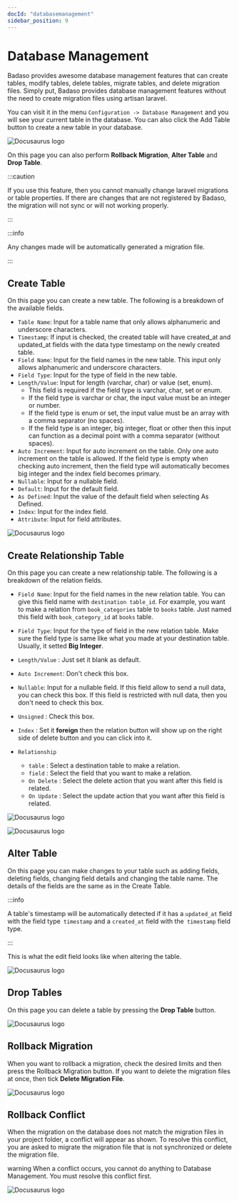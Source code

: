 ```yaml
---
docId: "databasemanagement"
sidebar_position: 9
---
```


# Database Management

Badaso provides awesome database management features that can create tables, modify tables, delete tables, migrate tables, and delete migration files. Simply put, Badaso provides database management features without the need to create migration files using artisan laravel.

You can visit it in the menu `Configuration -> Database Management` and you will see your current table in the database. You can also click the Add Table button to create a new table in your database.

![Docusaurus logo](/img/browse-table.jpeg)

On this page you can also perform **Rollback Migration**, **Alter Table** and **Drop Table**.

:::caution

If you use this feature, then you cannot manually change laravel migrations or table properties. If there are changes that are not registered by Badaso, the migration will not sync or will not working properly.

:::

:::info

Any changes made will be automatically generated a migration file.

:::

## Create Table

On this page you can create a new table. The following is a breakdown of the available fields.

- `Table Name`: Input for a table name that only allows alphanumeric and underscore characters.
- `Timestamp`: If input is checked, the created table will have created_at and updated_at fields with the data type timestamp on the newly created table.
- `Field Name`: Input for the field names in the new table. This input only allows alphanumeric and underscore characters.
- `Field Type`: Input for the type of field in the new table.
- `Length/Value`: Input for length (varchar, char) or value (set, enum).
  - This field is required if the field type is varchar, char, set or enum.
  - If the field type is varchar or char, the input value must be an integer or number.
  - If the field type is enum or set, the input value must be an array with a comma separator (no spaces).
  - If the field type is an integer, big integer, float or other then this input can function as a decimal point with a comma separator (without spaces).
- `Auto Increment`: Input for auto increment on the table. Only one auto increment on the table is allowed. If the field type is empty when checking auto increment, then the field type will automatically becomes big integer and the index field becomes primary.
- `Nullable`: Input for a nullable field.
- `Default`: Input for the default field.
- `As Defined`: Input the value of the default field when selecting As Defined.
- `Index`: Input for the index field.
- `Attribute`: Input for field attributes.

![Docusaurus logo](/img/add-table.png)

## Create Relationship Table

On this page you can create a new relationship table. The following is a breakdown of the relation fields.

- `Field Name`: Input for the field names in the new relation table. You can give this field name with `destination table_id`. For example, you want to make a relation from `book_categories` table to `books` table. Just named this field with `book_category_id` at `books` table.

- `Field Type`: Input for the type of field in the new relation table. Make sure the field type is same like what you made at your destination table. Usually, it setted **Big Integer**.

- `Length/Value` : Just set it blank as default.

- `Auto Increment`: Don't check this box.

- `Nullable`: Input for a nullable field. If this field allow to send a null data, you can check this box. If this field is restricted with null data, then you don't need to check this box.

- `Unsigned` : Check this box.

- `Index` : Set it **foreign** then the relation button will show up on the right side of delete button and you can click into it.

- `Relationship`
  - `table` : Select a destination table to make a relation.
  - `field` : Select the field that you want to make a relation.
  - `On Delete` : Select the delete action that you want after this field is related.
  - `On Update` : Select the update action that you want after this field is related.

![Docusaurus logo](/img/relation-db.png)

![Docusaurus logo](/img/relation.png)

## Alter Table

On this page you can make changes to your table such as adding fields, deleting fields, changing field details and changing the table name. The details of the fields are the same as in the Create Table.

:::info

A table's timestamp will be automatically detected if it has a `updated_at` field with the field type` timestamp` and a `created_at` field with the` timestamp` field type.

:::

This is what the edit field looks like when altering the table.

![Docusaurus logo](/img/edit-field.png)

## Drop Tables

On this page you can delete a table by pressing the **Drop Table** button.

![Docusaurus logo](/img/browse-table.jpeg)

## Rollback Migration

When you want to rollback a migration, check the desired limits and then press the Rollback Migration button. If you want to delete the migration files at once, then tick **Delete Migration File**.

![Docusaurus logo](/img/rollback-migration.png)

## Rollback Conflict

When the migration on the database does not match the migration files in your project folder, a conflict will appear as shown. To resolve this conflict, you are asked to migrate the migration file that is not synchronized or delete the migration file.

warning When a conflict occurs, you cannot do anything to Database Management. You must resolve this conflict first.

![Docusaurus logo](/img/rollback-conflict.png)
